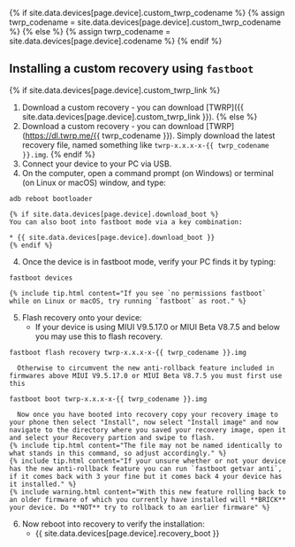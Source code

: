 {% if site.data.devices[page.device].custom_twrp_codename %}
{% assign twrp_codename = site.data.devices[page.device].custom_twrp_codename %}
{% else %}
{% assign twrp_codename = site.data.devices[page.device].codename %}
{% endif %}

## Installing a custom recovery using `fastboot`

{% if site.data.devices[page.device].custom_twrp_link %}
1. Download a custom recovery - you can download [TWRP]({{ site.data.devices[page.device].custom_twrp_link }}).
{% else %}
1. Download a custom recovery - you can download [TWRP](https://dl.twrp.me/{{ twrp_codename }}). Simply download the latest recovery file, named something like `twrp-x.x.x-x-{{ twrp_codename }}.img`.
{% endif %}
2. Connect your device to your PC via USB.
3. On the computer, open a command prompt (on Windows) or terminal (on Linux or macOS) window, and type:
```
adb reboot bootloader
```
    {% if site.data.devices[page.device].download_boot %}
    You can also boot into fastboot mode via a key combination:

    * {{ site.data.devices[page.device].download_boot }}
    {% endif %}
4. Once the device is in fastboot mode, verify your PC finds it by typing:
```
fastboot devices
```
    {% include tip.html content="If you see `no permissions fastboot` while on Linux or macOS, try running `fastboot` as root." %}
5. Flash recovery onto your device:
    * If your device is using MIUI V9.5.17.0 or MIUI Beta V8.7.5 and below you may use this to flash recovery.
```
fastboot flash recovery twrp-x.x.x-x-{{ twrp_codename }}.img
```
      Otherwise to circumvent the new anti-rollback feature included in firmwares above MIUI V9.5.17.0 or MIUI Beta V8.7.5 you must first use this
```
fastboot boot twrp-x.x.x-x-{{ twrp_codename }}.img
```
      Now once you have booted into recovery copy your recovery image to your phone then select "Install", now select "Install image" and now navigate to the directory where you saved your recovery image, open it and select your Recovery partion and swipe to flash. 
    {% include tip.html content="The file may not be named identically to what stands in this command, so adjust accordingly." %}
    {% include tip.html content="If your unsure whether or not your device has the new anti-rollback feature you can run `fastboot getvar anti`, if it comes back with 3 your fine but it comes back 4 your device has it installed." %}
    {% include warning.html content="With this new feature rolling back to an older firmware of which you currently have installed will **BRICK** your device. Do **NOT** try to rollback to an earlier firmware" %}
6. Now reboot into recovery to verify the installation:
    * {{ site.data.devices[page.device].recovery_boot }}
